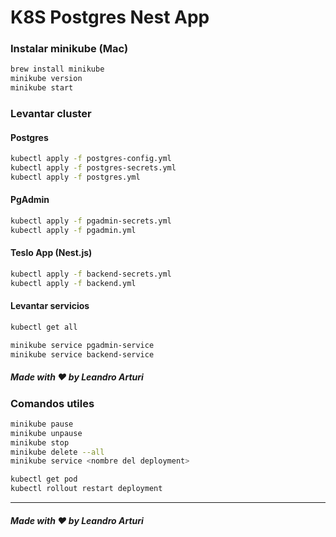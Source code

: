 # K8S Postgres Nest App

### Instalar minikube (Mac)

```bash
brew install minikube
minikube version
minikube start
```

### Levantar cluster

#### Postgres

```bash
kubectl apply -f postgres-config.yml
kubectl apply -f postgres-secrets.yml
kubectl apply -f postgres.yml
```

#### PgAdmin

```bash
kubectl apply -f pgadmin-secrets.yml
kubectl apply -f pgadmin.yml
```

#### Teslo App (Nest.js)

```bash
kubectl apply -f backend-secrets.yml
kubectl apply -f backend.yml
```

#### Levantar servicios

```bash
kubectl get all

minikube service pgadmin-service
minikube service backend-service
```

##### Made with ❤️ by Leandro Arturi

### Comandos utiles

```bash
minikube pause
minikube unpause
minikube stop
minikube delete --all
minikube service <nombre del deployment>
```

```bash
kubectl get pod
kubectl rollout restart deployment
```

---

##### Made with ❤️ by Leandro Arturi
